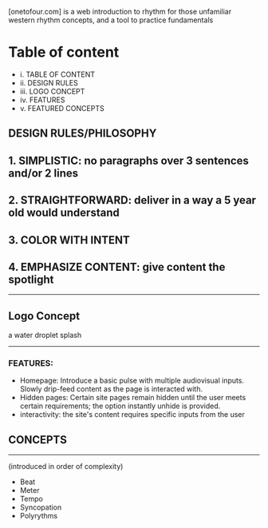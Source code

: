 [onetofour.com] is a web introduction to rhythm for those unfamiliar western rhythm concepts, and a tool to practice fundamentals

# Table of content
- i. TABLE OF CONTENT
- ii. DESIGN RULES
- iii. LOGO CONCEPT
- iv. FEATURES
- v. FEATURED CONCEPTS
## DESIGN RULES/PHILOSOPHY
## 1. SIMPLISTIC: no paragraphs over 3 sentences and/or 2 lines
## 2. STRAIGHTFORWARD: deliver in a way a 5 year old would understand
## 3. COLOR WITH INTENT
## 4. EMPHASIZE CONTENT: give content the spotlight 
----------------
## Logo Concept 
a water droplet splash

------
### FEATURES:
 - Homepage: Introduce a basic pulse with multiple audiovisual inputs. Slowly drip-feed content as the page is interacted with.
 - Hidden pages: Certain site pages remain hidden until the user meets certain requirements; the option instantly unhide is provided.
 - interactivity: the site's content requires specific inputs from the user 

 ## CONCEPTS
 
 -----
(introduced in order of complexity)
- Beat
- Meter
- Tempo
- Syncopation
- Polyrythms
